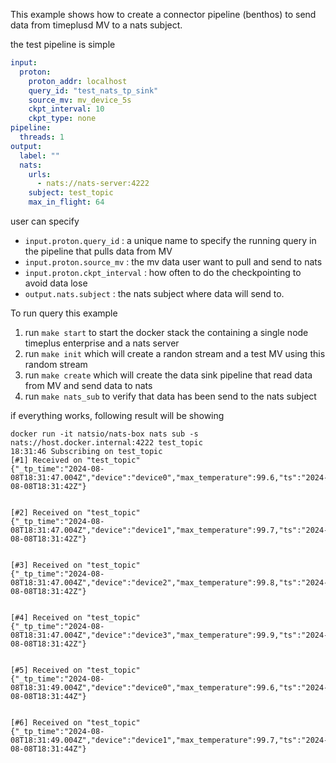 
This example shows how to create a connector pipeline (benthos) to send data from timeplusd MV to a nats subject.

the test pipeline is simple

```yaml
input:
  proton:
    proton_addr: localhost
    query_id: "test_nats_tp_sink"
    source_mv: mv_device_5s
    ckpt_interval: 10
    ckpt_type: none
pipeline:
  threads: 1
output:
  label: ""
  nats:
    urls:
      - nats://nats-server:4222
    subject: test_topic
    max_in_flight: 64
```

user can specify
- `input.proton.query_id` : a unique name to specify the running query in the pipeline that pulls data from MV
- `input.proton.source_mv` : the mv data user want to pull and send to nats
- `input.proton.ckpt_interval` : how often to do the checkpointing to avoid data lose
- `output.nats.subject` : the nats subject where data will send to.

To run query this example

1. run `make start` to start the docker stack the containing a single node timeplus enterprise and a nats server
2. run `make init` which will create a randon stream and a test MV using this random stream
3. run `make create` which will create the data sink pipeline that read data from MV and send data to nats 
4. run `make nats_sub` to verify that data has been send to the nats subject

if everything works, following result will be showing

```
docker run -it natsio/nats-box nats sub -s nats://host.docker.internal:4222 test_topic
18:31:46 Subscribing on test_topic 
[#1] Received on "test_topic"
{"_tp_time":"2024-08-08T18:31:47.004Z","device":"device0","max_temperature":99.6,"ts":"2024-08-08T18:31:42Z"}


[#2] Received on "test_topic"
{"_tp_time":"2024-08-08T18:31:47.004Z","device":"device1","max_temperature":99.7,"ts":"2024-08-08T18:31:42Z"}


[#3] Received on "test_topic"
{"_tp_time":"2024-08-08T18:31:47.004Z","device":"device2","max_temperature":99.8,"ts":"2024-08-08T18:31:42Z"}


[#4] Received on "test_topic"
{"_tp_time":"2024-08-08T18:31:47.004Z","device":"device3","max_temperature":99.9,"ts":"2024-08-08T18:31:42Z"}


[#5] Received on "test_topic"
{"_tp_time":"2024-08-08T18:31:49.004Z","device":"device0","max_temperature":99.6,"ts":"2024-08-08T18:31:44Z"}


[#6] Received on "test_topic"
{"_tp_time":"2024-08-08T18:31:49.004Z","device":"device1","max_temperature":99.7,"ts":"2024-08-08T18:31:44Z"}
```

